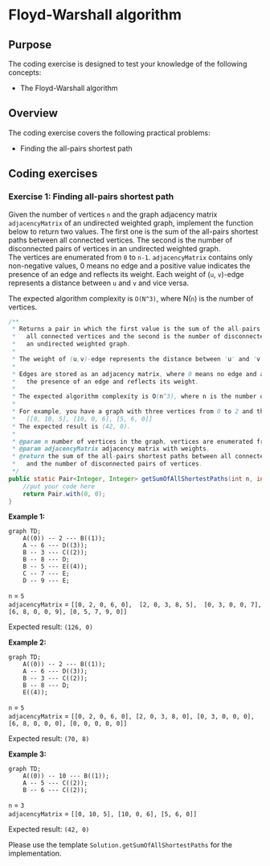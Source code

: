 # Floyd-Warshall algorithm
 
## Purpose 
 
The coding exercise is designed to test your knowledge of the following concepts: 
 
* The Floyd-Warshall algorithm 
 
## Overview 
 
The coding exercise covers the following practical problems: 
* Finding the all-pairs shortest path 

## Coding exercises 
 
### Exercise 1: Finding all-pairs shortest path 
 
Given the number of vertices `n` and the graph adjacency matrix `adjacencyMatrix` of an undirected weighted graph, implement the function below to return two values. The first one is the sum of the all-pairs shortest paths between all connected vertices. The second is the number of disconnected pairs of vertices in an undirected weighted graph.  
The vertices are enumerated from `0` to `n-1`. `adjacencyMatrix` contains only non-negative values, 0 means no edge and a positive value indicates the presence of an edge and reflects its weight. 
Each weight of (`u`, `v`)-edge represents a distance between `u` and `v` and vice versa.  
 
The expected algorithm complexity is `O(N^3)`, where N(`n`) is the number of vertices.
 
```java 
/**
 * Returns a pair in which the first value is the sum of the all-pairs shortest paths between 
 *   all connected vertices and the second is the number of disconnected pairs of vertices in 
 *   an undirected weighted graph.
 *
 * The weight of (u,v)-edge represents the distance between 'u' and 'v' and vice versa.
 *
 * Edges are stored as an adjacency matrix, where 0 means no edge and a positive value indicates 
 *   the presence of an edge and reflects its weight.
 * 
 * The expected algorithm complexity is O(n^3), where n is the number of vertices.
 * 
 * For example, you have a graph with three vertices from 0 to 2 and the following adjacency matrix:
 *   [[0, 10, 5], [10, 0, 6], [5, 6, 0]]
 * The expected result is (42, 0).
 * 
 * @param n number of vertices in the graph, vertices are enumerated from 0 to n-1.
 * @param adjacencyMatrix adjacency matrix with weights.
 * @return the sum of the all-pairs shortest paths between all connected vertices
 *   and the number of disconnected pairs of vertices.
 */
public static Pair<Integer, Integer> getSumOfAllShortestPaths(int n, int[][] adjacencyMatrix) {
    //put your code here
    return Pair.with(0, 0);
}
``` 
 
**Example 1:** 
```mermaid 
graph TD; 
    A((0)) -- 2 --- B((1));
    A -- 6 --- D((3)); 
    B -- 3 --- C((2)); 
    B -- 8 --- D;
    B -- 5 --- E((4));
    C -- 7 --- E;
    D -- 9 --- E;
``` 
`n` = `5` 
<br>
`adjacencyMatrix` = `[[0, 2, 0, 6, 0], 
                      [2, 0, 3, 8, 5], 
                      [0, 3, 0, 0, 7], 
                      [6, 8, 0, 0, 9],
                      [0, 5, 7, 9, 0]]` 
 
Expected result: `(126, 0)` 
 
**Example 2:** 
```mermaid 
graph TD; 
    A((0)) -- 2 --- B((1));
    A -- 6 --- D((3)); 
    B -- 3 --- C((2)); 
    B -- 8 --- D;
    E((4));
``` 
`n` = `5` 
<br>
`adjacencyMatrix` = `[[0, 2, 0, 6, 0],
                      [2, 0, 3, 8, 0],
                      [0, 3, 0, 0, 0],
                      [6, 8, 0, 0, 0],
                      [0, 0, 0, 0, 0]]` 
 
Expected result: `(70, 8)` 
    
**Example 3:** 
```mermaid 
graph TD; 
    A((0)) -- 10 --- B((1));
    A -- 5 --- C((2)); 
    B -- 6 --- C((2)); 
``` 
`n` = `3` 
<br>
`adjacencyMatrix` = `[[0, 10, 5],
                      [10, 0, 6],
                      [5, 6, 0]]` 

Expected result: `(42, 0)` 

Please use the template `Solution.getSumOfAllShortestPaths` for the implementation. 
 